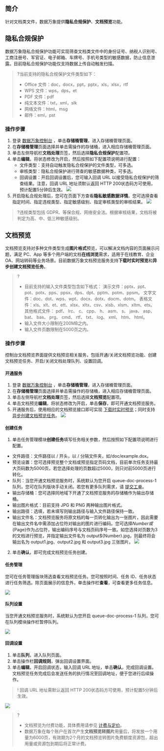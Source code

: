 ## 简介

针对文档类文件，数据万象提供**隐私合规保护**、**文档预览**功能。

## 隐私合规保护

数据万象隐私合规保护功能可实现筛查文档类文件中的身份证号、纳税人识别号、工商注册号、军官证、电子邮箱、车牌号、手机号类型的敏感数据，防止信息泄露。目前隐私合规保护功能仅支持数据上传自动触发扫描。

>?当前支持的隐私合规保护文件类型如下：
>
>- Office 文件：doc，docx，ppt，pptx，xls，xlsx，rtf
>- WPS 文件：wps，dps，et
>- PDF 文件：pdf
>- 纯文本文件：txt，xml，slk
>- 网络文件：html，msg
>- 邮件：eml，pst

### 操作步骤

1.  登录 [数据万象控制台](https://console.cloud.tencent.com/ci/bucket) ，单击**存储桶管理**，进入存储桶管理页面。
2.  在**存储桶管理**页面选择并单击需操作的存储桶，进入相应存储桶管理页面。
3.  单击左侧导航栏**文档处理**页签，然后选择**隐私合规保护**配置项。
4.  单击**编辑**，将状态修改为开启，然后按照如下配置项说明进行配置：
    - 文件类型：支持自动触发隐私合规保护的文件类型，可多选。
    - 审核类型：隐私合规保护进行筛查的敏感数据种类，可多选。
    - 回调设置：开启回调设置后，您可输入回调 URL 以接受隐私合规保护的筛查结果。注意，回调 URL 地址须默认返回 HTTP 200状态码方可使用，预计配置5分钟后生效。
      ![](https://main.qcloudimg.com/raw/14a14dabde0a3f5d2fa5884d8ade0814.png)
5.  开启隐私合规处理后，您可在页面下方查看**隐私敏感数据详情**。您可选择查看指定时间、指定违规类型、指定敏感级别、指定审核类型的审核结果。
    ![](https://main.qcloudimg.com/raw/23786b7b67a129b8dae3db5d5949c17a.png)

>?违规类型包括 GDPR、等保合规、网络安全法。根据审核结果，文档将被判定为高、中、低三种敏感级别。
>

## 文档预览

文档预览支持对多种文件类型生成**图片格式**预览，可以解决文档内容的页面展示问题，满足 PC、App 等多个用户端的文档**在线浏览**需求，适用于在线教育、企业 OA、网站转码等业务场景。目前数据万象文档预览服务支持**下载时实时预览**和**异步创建文档预览任务**。

>?
>- 目前支持的输入文件类型包含如下格式：
>  演示文件：pptx、ppt、pot、potx、pps、ppsx、dps、dpt、pptm、potm、ppsm。
>  文字文件：doc、dot、wps、wpt、docx、dotx、docm、dotm。
>  表格文件：xls、xlt、et、ett、xlsx、xltx、csv、xlsb、xlsm、xltm、ets。
>  其他格式文件： pdf、 lrc、 c、 cpp、 h、 asm、 s、 java、 asp、 bat、 bas、 prg、 cmd、 rtf、 txt、 log、 xml、 htm、 html。
>- 输入文件大小限制在200MB之内。
>- 输入文件页数限制在5000页之内。

### 操作步骤

控制台文档预览界面提供文档预览相关服务，包括开通/关闭文档预览功能、创建文档预览任务、开启/关闭文档处理队列、设置回调。

#### 开通服务

1.  登录 [数据万象控制台](https://console.cloud.tencent.com/ci/) ，单击**存储桶管理**，进入存储桶管理页面。
2.  在**存储桶管理**页面选择并单击需操作的存储桶，进入相应存储桶管理页面。
3.  单击左侧导航栏**文档处理**页签，然后选择**文档预览**配置项。
4.  单击文档预览**编辑**，将状态修改为开启，单击**保存**，即可开通文档预览服务。
5.  开通服务后，使用相应的文档预览接口即可实现 [下载时实时预览](https://cloud.tencent.com/document/product/460/47074)；同时支持 [异步创建文档预览任务](https://cloud.tencent.com/document/product/460/46942)。
    ![](https://main.qcloudimg.com/raw/38077de2d0bc397fc9b4dabb4b992deb.png)


#### 创建任务

1. 单击任务管理模块**创建任务**填写任务相关参数，然后按照如下配置项说明进行配置。
 - 文件路径：文件路径以 / 开头，以 / 分隔文件夹，如/doc/example.dox。
 - 预览设置：您可选择预览整个文档或预览指定页码文档，目前单次任务支持最大页码数为5000页，若您选择处理的页数超过5000，则只对前5000页进行转化。
 - 队列：当您开通文档预览服务时，系统默认为您开启 queue-doc-process-1 队列，您可在队列版块手动关闭。若您有更多队列需求，请 [提交工单](https://console.cloud.tencent.com/workorder/category)。
 - 输出存储桶：您可选择同地域下开通了文档预览服务的存储桶作为输出存储桶。
 - 输出图片格式：目前支持 JPG 和 PNG 两种输出图片格式。
 - 输出路径：选填，若未填写则输出路径与输入文件路径保持一致。
 - 输出文件名：文档预览服务将原文档的每一页转化输出为一张图片，因此需要在输出文件名中需添加占位符对输出的图片进行编码。您可选择${Number}或${Page}作为占位符，输出编码序号与文档页码序号一致。如您选择对页数为3的文档进行预览，并指定输出文件名为 output${Number}.jpg，则最终将会输出名为 output1.jpg、output2.jpg 和 output3.jpg 三张图片。
![](https://main.qcloudimg.com/raw/dff31959b89b4ae1c096b475af84f5df.png)
2. 单击**确认**，即可完成文档预览任务创建。

#### 任务管理

您可在任务管理版块筛选查看文档预览任务。您可按照时间、任务 ID、任务状态进行任务筛选。除页面展示的信息外，单击操作栏**查看**，可查看更多任务信息。

![](https://main.qcloudimg.com/raw/dc4ae8cae0b3659e73bbc7f989b01821.png)

#### 队列设置

当您开通文档预览服务时，系统默认为您开启 queue-doc-process-1 队列，您可在队列模块操作栏暂停队列。

![](https://main.qcloudimg.com/raw/7c6c427703b2c20501862ac3192de7a2.png)

#### 回调设置

1. 单击**队列**，进入队列页面。
2. 单击操作栏**回调规则**，弹出回调设置界面。
3. 单击**编辑**，开启回调状态，输入回调 URL 地址，单击**确认**，完成回调设置。文档预览任务完成后会发送任务的执行情况至回调地址，便于您进行后续操作。
>! 回调 URL 地址需默认返回 HTTP 200状态码方可使用，预计配置5分钟后生效。
>
![](https://main.qcloudimg.com/raw/0b2bd0ea192bbb2d0686ad1a4caa3f9d.png)

>?
> - 文档预览为付费功能，具体费用请参见 [计费与定价](https://cloud.tencent.com/document/product/460/6970)。
> - 数据万象在每个账户在首次产生**文档预览转图片**用量后，将发放一个用量为6000页，有效期为2个月的文档预览转图片免费额度资源包，超出用量或资源包到期后将正常计费。
> 
